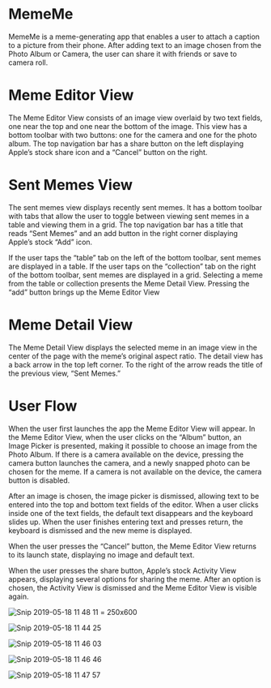 # MemeMe

MemeMe is a meme-generating app that enables a user to attach a caption to a picture from their phone. 
After adding text to an image chosen from the Photo Album or Camera, the user can share it with friends or save to camera roll.

# Meme Editor View

The Meme Editor View consists of an image view overlaid by two text fields, one near the top and one near 
the bottom of the image. This view has a bottom toolbar with two buttons: one for the camera and one for 
the photo album. The top navigation bar has a share button on the left displaying Apple’s stock share icon 
and a “Cancel” button on the right. 

# Sent Memes View

The sent memes view displays recently sent memes. It has a bottom toolbar with tabs that allow the user to toggle between viewing sent memes in a table and viewing them in a grid. The top navigation bar has a title that reads “Sent Memes” and an add button in the right corner displaying Apple’s stock “Add” icon.

If the user taps the “table” tab on the left of the bottom toolbar, sent memes are displayed in a table. If the user taps on the “collection” tab on the right of the bottom toolbar, sent memes are displayed in a grid. Selecting a meme from the table or collection presents the Meme Detail View. Pressing the “add” button brings up the Meme Editor View

# Meme Detail View

The Meme Detail View displays the selected meme in an image view in the center of the page with the meme’s original aspect ratio. The detail view has a back arrow in the top left corner. To the right of the arrow reads the title of the previous view, “Sent Memes.”

# User Flow

When the user first launches the app the Meme Editor View will appear. In the Meme Editor View, when the user 
clicks on the “Album” button, an Image Picker is presented, making it possible to choose an image from the 
Photo Album. If there is a camera available on the device, pressing the camera button launches the camera, and 
a newly snapped photo can be chosen for the meme. If a camera is not available on the device, the camera button 
is disabled.

After an image is chosen, the image picker is dismissed, allowing text to be entered into the top and bottom text 
fields of the editor. When a user clicks inside one of the text fields, the default text disappears and the keyboard 
slides up. When the user finishes entering text and presses return, the keyboard is dismissed and the new meme is displayed.

When the user presses the “Cancel” button, the Meme Editor View returns to its launch state, displaying no image 
and default text.

When the user presses the share button, Apple’s stock Activity View appears, displaying several options for 
sharing the meme. After an option is chosen, the Activity View is dismissed and the Meme Editor View is visible again.

![Snip 2019-05-18 11 48 11](https://user-images.githubusercontent.com/26684339/57973777-e3f8cc80-7962-11e9-9377-a5fe22cb4771.png) = 250x600

![Snip 2019-05-18 11 44 25](https://user-images.githubusercontent.com/26684339/57973779-e78c5380-7962-11e9-8ccf-d0bc250883ba.png)

![Snip 2019-05-18 11 46 03](https://user-images.githubusercontent.com/26684339/57973780-e78c5380-7962-11e9-9ffa-a8ca1aed96ea.png)

![Snip 2019-05-18 11 46 46](https://user-images.githubusercontent.com/26684339/57973781-e78c5380-7962-11e9-9d0b-e231def2bd11.png)

![Snip 2019-05-18 11 47 57](https://user-images.githubusercontent.com/26684339/57973783-e824ea00-7962-11e9-9e11-68bb05a13d56.png)
